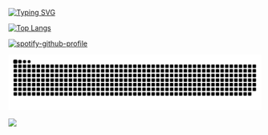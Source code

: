 [![Typing SVG](https://readme-typing-svg.demolab.com?font=Fira+Code&duration=2000&pause=1000&color=9323BD&center=true&vCenter=true&width=800&lines=VSCode;windows+%2B+R++%3D%3E+'cmd'+%3D%3E+'code+.';Index.html;!+%2B+enter+%3D%3E+%3C!DOCTYPE+html%3E;CSS+;+%3Clink+href%3D%22filename.css%22++rel%3D%22stylesheet%22%3E;%3C%2Fhead%3E;Javascript+;%3Cscript+href%3D%22filename.js%22%3E%3C%2Fscript%3E;%3C%2Fbody%3E)](https://git.io/typing-svg)




[![Top Langs](https://github-readme-stats.vercel.app/api/top-langs/?username=Byenior)](https://github.com/anuraghazra/github-readme-stats)


[![spotify-github-profile](https://spotify-github-profile.vercel.app/api/view?uid=313dbdf6dyojmpr7zvisqmao6fiq&cover_image=true&theme=novatorem&bar_color=8100c7&bar_color_cover=false)](https://spotify-github-profile.vercel.app/api/view?uid=313dbdf6dyojmpr7zvisqmao6fiq&redirect=true)


![](https://github.com/Platane/snk/raw/output/github-contribution-grid-snake.svg)

  
![](https://komarev.com/ghpvc/?username=Byenior&color=blueviolet)
